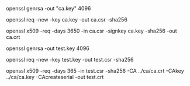 openssl genrsa -out "ca.key" 4096

openssl req -new -key ca.key -out ca.csr -sha256

openssl x509 -req -days 3650 -in ca.csr -signkey ca.key -sha256 -out ca.crt


openssl genrsa -out test.key 4096

openssl req -new -key test.key -out test.csr -sha256

openssl x509 -req -days 365 -in test.csr -sha256 -CA ../ca/ca.crt -CAkey ../ca/ca.key -CAcreateserial -out test.crt
